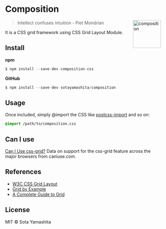 # Composition

<img align="right" width="90"
     title="composition"
     src="https://upload.wikimedia.org/wikipedia/commons/thumb/a/a4/Piet_Mondriaan%2C_1930_-_Mondrian_Composition_II_in_Red%2C_Blue%2C_and_Yellow.jpg/800px-Piet_Mondriaan%2C_1930_-_Mondrian_Composition_II_in_Red%2C_Blue%2C_and_Yellow.jpg?1459060314391">

> Intellect confuses intuition - Piet Mondrian

It is a CSS grid framework using CSS Grid Layout Module.


## Install

**npm**

```javascript
$ npm install --save-dev composition-css
```

**GitHub**

```javascript
$ npm install --save-dev sotayamashita/composition
```

## Usage

Once included, simply @import the CSS like [postcss-import](https://github.com/postcss/postcss-import) and so on:

```css
@import /path/to/composition.css
```


## Can I use

<p class="ciu_embed" data-feature="css-grid" data-periods="future_3,future_2,future_1,current,past_1,past_2,past_3,past_4,past_5">   <a href="http://caniuse.com/#feat=css-grid">Can I Use css-grid?</a> Data on support for the css-grid feature across the major browsers from caniuse.com. </p>


## References

* [W3C CSS Grid Layout](https://www.w3.org/TR/css-grid-1/)
* [Grid by Example](http://gridbyexample.com/)
* [A Complete Guide to Grid](https://css-tricks.com/snippets/css/complete-guide-grid/)


## License

MIT © Sota Yamashita
